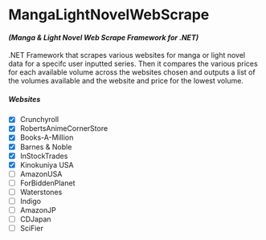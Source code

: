 # MangaLightNovelWebScrape
#### *(Manga & Light Novel Web Scrape Framework for .NET)*

.NET Framework that scrapes various websites for manga or light novel data for a specifc user inputted series. Then it compares the various prices for each available volume across the websites chosen and outputs a list of the volumes available and the website and price for the lowest volume.

##### Websites
- [x] Crunchyroll
- [x] RobertsAnimeCornerStore
- [x] Books-A-Million
- [x] Barnes & Noble
- [x] InStockTrades
- [x] Kinokuniya USA
- [ ] AmazonUSA
- [ ] ForBiddenPlanet
- [ ] Waterstones
- [ ] Indigo
- [ ] AmazonJP
- [ ] CDJapan
- [ ] SciFier